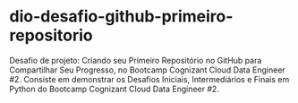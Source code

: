 # dio-desafio-github-primeiro-repositorio
Desafio de projeto: Criando seu Primeiro Repositório no GitHub para Compartilhar Seu Progresso, no Bootcamp Cognizant Cloud Data Engineer #2. 
Consiste em demonstrar os Desafios Iniciais, Intermediários e Finais em Python do Bootcamp Cognizant Cloud Data Engineer #2.
